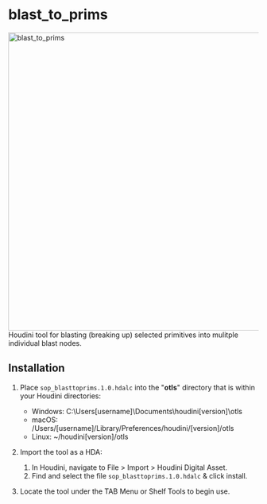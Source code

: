 # blast_to_prims
  <img width="600" alt="blast_to_prims" src="https://user-images.githubusercontent.com/85879687/236765317-cdfcf434-95d9-41b3-8ecb-62cf4386774f.png">
Houdini tool for blasting (breaking up) selected primitives into mulitple individual blast nodes.

## Installation
1. Place `sop_blasttoprims.1.0.hdalc` into the "**otls**" directory that is within your Houdini directories:
    - Windows: C:\Users\[username]\Documents\houdini[version]\otls
    - macOS: /Users/[username]/Library/Preferences/houdini/[version]/otls
    - Linux: ~/houdini[version]/otls

2. Import the tool as a HDA:
    1. In Houdini, navigate to File > Import > Houdini Digital Asset.
    2. Find and select the file `sop_blasttoprims.1.0.hdalc` & click install.

3. Locate the tool under the TAB Menu or Shelf Tools to begin use.
